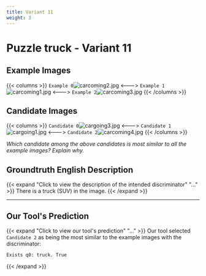 ```yaml
---
title: Variant 11
weight: 3
---
```


# Puzzle truck - Variant 11

## Example Images
{{< columns >}}
`Example 0`![carcoming2.jpg](/natscene_data/images/carcoming2.jpg)
<--->
`Example 1`![carcoming1.jpg](/natscene_data/images/carcoming1.jpg)
<--->
`Example 2`![carcoming3.jpg](/natscene_data/images/carcoming3.jpg)
{{< /columns >}}

## Candidate Images
{{< columns >}}
`Candidate 0`![cargoing3.jpg](/natscene_data/images/cargoing3.jpg)
<--->
`Candidate 1`![cargoing1.jpg](/natscene_data/images/cargoing1.jpg)
<--->
`Candidate 2`![carcoming4.jpg](/natscene_data/images/carcoming4.jpg)
{{< /columns >}}

*Which candidate among the above candidates is most similar to all the example images? Explain why.*

## Groundtruth English Description

{{< expand "Click to view the description of the intended discriminator" "..." >}}
There is a truck (SUV) in the image.
{{< /expand >}}

---



## Our Tool's Prediction

{{< expand "Click to view our tool's prediction" "..." >}}
Our tool selected `Candidate 2` as being the most similar to the example images with the discriminator:
```plaintext
Exists q0: truck. True
```
{{< /expand >}}
